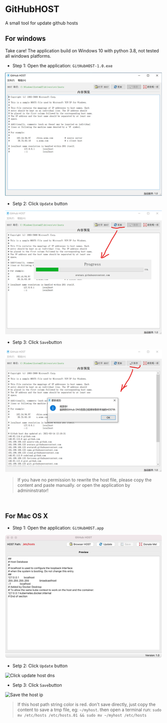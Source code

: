 # GitHubHOST

A small tool for update github hosts


## For windows

Take care! The application build on Windows 10 with python 3.8, not tested all windows platforms.

- Step 1: Open the application: `GitHubHOST-1.0.exe`

![Open Application GitHubHOST](assets/screenshots/win-screen-01.png)

- Setp 2: Click `Update` button

![Click update host dns](assets/screenshots/win-screen-02.png)

- Setp 3: Click `Save`button

![Save the host ip](assets/screenshots/win-screen-03.png)

> If you have no permission to rewrite the host file, please copy the content and paste manually. or open the application by admininstrator!

<br>


## For Mac OS X

- Step 1: Open the application: `GitHubHOST.app`

![Open Application GitHubHOST](assets/screenshots/macos-screen-01.jpg)

- Setp 2: Click `Update` button

![Click update host dns](assets/screenshots/win-screen-02.jpg)

- Setp 3: Click `Save`button

![Save the host ip](assets/screenshots/win-screen-03.jpg)

> If this host path string color is red. don't save directly, just copy the content to save a tmp file, eg: `~/myhost`. then open a terminal run: `sudo mv /etc/hosts /etc/hosts.01 && sudo mv ~/myhost /etc/hosts`


